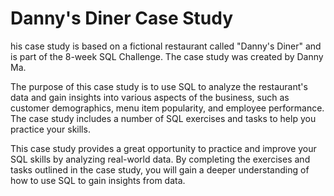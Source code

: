 # Danny's Diner Case Study
his case study is based on a fictional restaurant called "Danny's Diner" and is part of the 8-week SQL Challenge. The case study was created by Danny Ma.

The purpose of this case study is to use SQL to analyze the restaurant's data and gain insights into various aspects of the business, such as customer demographics, menu item popularity, and employee performance. The case study includes a number of SQL exercises and tasks to help you practice your skills. 

This case study provides a great opportunity to practice and improve your SQL skills by analyzing real-world data. By completing the exercises and tasks outlined in the case study, you will gain a deeper understanding of how to use SQL to gain insights from data.
